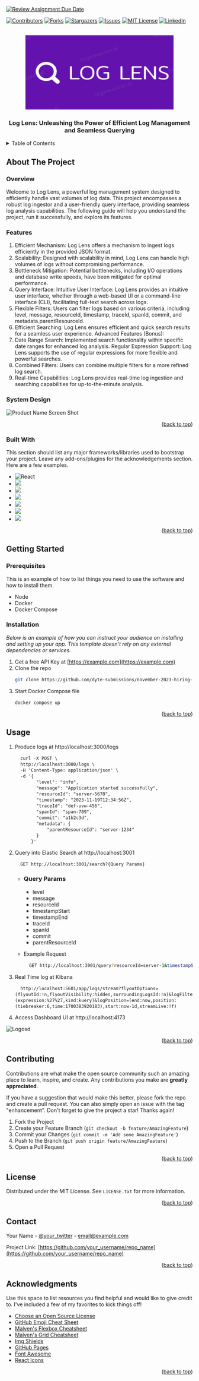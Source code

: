[![Review Assignment Due Date](https://classroom.github.com/assets/deadline-readme-button-24ddc0f5d75046c5622901739e7c5dd533143b0c8e959d652212380cedb1ea36.svg)](https://classroom.github.com/a/2sZOX9xt)
<!-- Improved compatibility of back to top link: See: https://github.com/othneildrew/Best-README-Template/pull/73 -->
<a name="readme-top"></a>
<!--
*** Thanks for checking out the Best-README-Template. If you have a suggestion
*** that would make this better, please fork the repo and create a pull request
*** or simply open an issue with the tag "enhancement".
*** Don't forget to give the project a star!
*** Thanks again! Now go create something AMAZING! :D
-->



<!-- PROJECT SHIELDS -->
<!--
*** I'm using markdown "reference style" links for readability.
*** Reference links are enclosed in brackets [ ] instead of parentheses ( ).
*** See the bottom of this document for the declaration of the reference variables
*** for contributors-url, forks-url, etc. This is an optional, concise syntax you may use.
*** https://www.markdownguide.org/basic-syntax/#reference-style-links
-->
[![Contributors][contributors-shield]][contributors-url]
[![Forks][forks-shield]][forks-url]
[![Stargazers][stars-shield]][stars-url]
[![Issues][issues-shield]][issues-url]
[![MIT License][license-shield]][license-url]
[![LinkedIn][linkedin-shield]][linkedin-url]



<!-- PROJECT LOGO -->
<br />
<div align="center">
  <a href="https://github.com/othneildrew/Best-README-Template">
    <img src="images/logo.png" alt="Logo" width="400" height="200">
  </a>
  <h3>
Log Lens: Unleashing the Power of Efficient Log Management and Seamless Querying</h3>
</div>



<!-- TABLE OF CONTENTS -->
<details>
  <summary>Table of Contents</summary>
  <ol>
    <li>
      <a href="#about-the-project">About The Project</a>
      <ul>
        <li><a href="#built-with">Built With</a></li>
      </ul>
    </li>
    <li>
      <a href="#getting-started">Getting Started</a>
      <ul>
        <li><a href="#prerequisites">Prerequisites</a></li>
        <li><a href="#installation">Installation</a></li>
      </ul>
    </li>
    <li><a href="#usage">Usage</a></li>
    <li><a href="#roadmap">Roadmap</a></li>
    <li><a href="#contributing">Contributing</a></li>
    <li><a href="#license">License</a></li>
    <li><a href="#contact">Contact</a></li>
    <li><a href="#acknowledgments">Acknowledgments</a></li>
  </ol>
</details>



<!-- ABOUT THE PROJECT -->
## About The Project




### Overview

Welcome to Log Lens, a powerful log management system designed to efficiently handle vast volumes of log data. This project encompasses a robust log ingestor and a user-friendly query interface, providing seamless log analysis capabilities. The following guide will help you understand the project, run it successfully, and explore its features.

### Features
1. Efficient Mechanism: Log Lens offers a mechanism to ingest logs efficiently in the provided JSON format.
2. Scalability: Designed with scalability in mind, Log Lens can handle high volumes of logs without compromising performance.
3. Bottleneck Mitigation: Potential bottlenecks, including I/O operations and database write speeds, have been mitigated for optimal performance.
4. Query Interface: Intuitive User Interface: Log Lens provides an intuitive user interface, whether through a web-based UI or a command-line interface (CLI), facilitating full-text search across logs.
5. Flexible Filters: Users can filter logs based on various criteria, including level, message, resourceId, timestamp, traceId, spanId, commit, and metadata.parentResourceId.
6. Efficient Searching: Log Lens ensures efficient and quick search results for a seamless user experience.
Advanced Features (Bonus):
7. Date Range Search: Implemented search functionality within specific date ranges for enhanced log analysis.
Regular Expression Support: Log Lens supports the use of regular expressions for more flexible and powerful searches.
8. Combined Filters: Users can combine multiple filters for a more refined log search.
9. Real-time Capabilities: Log Lens provides real-time log ingestion and searching capabilities for up-to-the-minute analysis.

### System Design

![Product Name Screen Shot][system-design]

<p align="right">(<a href="#readme-top">back to top</a>)</p>



### Built With

This section should list any major frameworks/libraries used to bootstrap your project. Leave any add-ons/plugins for the acknowledgements section. Here are a few examples.

* ![React][React.js]
* <img src="https://img.shields.io/badge/Docker-2CA5E0?style=for-the-badge&logo=docker&logoColor=white"/>   
* <img src="https://img.shields.io/badge/Nginx-009639?style=for-the-badge&logo=nginx&logoColor=white"/>     
* <img src="https://img.shields.io/badge/elastic%20cloud-005571?style=for-the-badge&logo=elasticcloud&logoColor=white" />  
* <img src="https://img.shields.io/badge/Kibana-005571?style=for-the-badge&logo=Kibana&logoColor=white" />     
* <img src="https://img.shields.io/badge/Express%20js-000000?style=for-the-badge&logo=express&logoColor=white"/>   
* <img src="https://img.shields.io/badge/PostgreSQL-316192?style=for-the-badge&logo=postgresql&logoColor=white" />       
<p align="right">(<a href="#readme-top">back to top</a>)</p>



<!-- GETTING STARTED -->
## Getting Started

### Prerequisites

This is an example of how to list things you need to use the software and how to install them.
* Node
* Docker
* Docker Compose

### Installation

_Below is an example of how you can instruct your audience on installing and setting up your app. This template doesn't rely on any external dependencies or services._

1. Get a free API Key at [https://example.com](https://example.com)
2. Clone the repo
   ```sh
   git clone https://github.com/dyte-submissions/november-2023-hiring-deveshXm.git

3. Start Docker Compose file
    ```
    docker compose up
    ```

<p align="right">(<a href="#readme-top">back to top</a>)</p>

<!-- USAGE EXAMPLES -->
## Usage


1. Produce logs at http://localhost:3000/logs 
    ```
      curl -X POST \
      http://localhost:3000/logs \
      -H 'Content-Type: application/json' \
      -d '{
            "level": "info",
            "message": "Application started successfully",
            "resourceId": "server-5678",
            "timestamp": "2023-11-19T12:34:56Z",
            "traceId": "def-uvw-456",
            "spanId": "span-789",
            "commit": "a1b2c3d",
            "metadata": {
                "parentResourceId": "server-1234"
            }
          }'

    ```
  
2. Query into Elastic Search at http://localhost:3001
    ```
      GET http://localhost:3001/search?{Query Params}

    ```
    - ###  Query Params
      -  level
      -  message
      -  resourceId
      -  timestampStart
      -  timestampEnd
      -  traceId
      -  spanId
      -  commit
      -  parentResourceId

    - Example Request 
      ```bash
        GET http://localhost:3001/query?resourceId=server-1&timestampStart=2023-08-15T00:00:00Z&timestampEnd=2023-09-15T23:59:59Z`

4. Real Time log at Kibana

      ```
        http://localhost:5601/app/logs/stream?flyoutOptions=(flyoutId:!n,flyoutVisibility:hidden,surroundingLogsId:!n)&logFilter=(expression:%27%27,kind:kuery)&logPosition=(end:now,position:(tiebreaker:6,time:1700383920183),start:now-1d,streamLive:!f)
      ```
3. Access Dashboard UI at http://localhost:4173

 <img src="images/dashboard.png" alt="Logosd">

<p align="right">(<a href="#readme-top">back to top</a>)</p>


<!-- CONTRIBUTING -->
## Contributing

Contributions are what make the open source community such an amazing place to learn, inspire, and create. Any contributions you make are **greatly appreciated**.

If you have a suggestion that would make this better, please fork the repo and create a pull request. You can also simply open an issue with the tag "enhancement".
Don't forget to give the project a star! Thanks again!

1. Fork the Project
2. Create your Feature Branch (`git checkout -b feature/AmazingFeature`)
3. Commit your Changes (`git commit -m 'Add some AmazingFeature'`)
4. Push to the Branch (`git push origin feature/AmazingFeature`)
5. Open a Pull Request

<p align="right">(<a href="#readme-top">back to top</a>)</p>



<!-- LICENSE -->
## License

Distributed under the MIT License. See `LICENSE.txt` for more information.

<p align="right">(<a href="#readme-top">back to top</a>)</p>



<!-- CONTACT -->
## Contact

Your Name - [@your_twitter](https://twitter.com/your_username) - email@example.com

Project Link: [https://github.com/your_username/repo_name](https://github.com/your_username/repo_name)

<p align="right">(<a href="#readme-top">back to top</a>)</p>



<!-- ACKNOWLEDGMENTS -->
## Acknowledgments

Use this space to list resources you find helpful and would like to give credit to. I've included a few of my favorites to kick things off!

* [Choose an Open Source License](https://choosealicense.com)
* [GitHub Emoji Cheat Sheet](https://www.webpagefx.com/tools/emoji-cheat-sheet)
* [Malven's Flexbox Cheatsheet](https://flexbox.malven.co/)
* [Malven's Grid Cheatsheet](https://grid.malven.co/)
* [Img Shields](https://shields.io)
* [GitHub Pages](https://pages.github.com)
* [Font Awesome](https://fontawesome.com)
* [React Icons](https://react-icons.github.io/react-icons/search)

<p align="right">(<a href="#readme-top">back to top</a>)</p>



<!-- MARKDOWN LINKS & IMAGES -->
<!-- https://www.markdownguide.org/basic-syntax/#reference-style-links -->
[contributors-shield]: https://img.shields.io/github/contributors/othneildrew/Best-README-Template.svg?style=for-the-badge
[contributors-url]: https://github.com/othneildrew/Best-README-Template/graphs/contributors
[forks-shield]: https://img.shields.io/github/forks/othneildrew/Best-README-Template.svg?style=for-the-badge
[forks-url]: https://github.com/othneildrew/Best-README-Template/network/members
[stars-shield]: https://img.shields.io/github/stars/othneildrew/Best-README-Template.svg?style=for-the-badge
[stars-url]: https://github.com/othneildrew/Best-README-Template/stargazers
[issues-shield]: https://img.shields.io/github/issues/othneildrew/Best-README-Template.svg?style=for-the-badge
[issues-url]: https://github.com/othneildrew/Best-README-Template/issues
[license-shield]: https://img.shields.io/github/license/othneildrew/Best-README-Template.svg?style=for-the-badge
[license-url]: https://github.com/othneildrew/Best-README-Template/blob/master/LICENSE.txt
[linkedin-shield]: https://img.shields.io/badge/-LinkedIn-black.svg?style=for-the-badge&logo=linkedin&colorB=555
[linkedin-url]: https://linkedin.com/in/othneildrew
[system-design]: images/design.png
[ui-screenshot]: images/dashboard.png
[Next.js]: https://img.shields.io/badge/next.js-000000?style=for-the-badge&logo=nextdotjs&logoColor=white
[Next-url]: https://nextjs.org/
[React.js]: https://img.shields.io/badge/React-20232A?style=for-the-badge&logo=react&logoColor=61DAFB
[React-url]: https://reactjs.org/
[Vue.js]: https://img.shields.io/badge/Vue.js-35495E?style=for-the-badge&logo=vuedotjs&logoColor=4FC08D
[Vue-url]: https://vuejs.org/
[Angular.io]: https://img.shields.io/badge/Angular-DD0031?style=for-the-badge&logo=angular&logoColor=white
[Angular-url]: https://angular.io/
[Svelte.dev]: https://img.shields.io/badge/Svelte-4A4A55?style=for-the-badge&logo=svelte&logoColor=FF3E00
[Svelte-url]: https://svelte.dev/
[Laravel.com]: https://img.shields.io/badge/Laravel-FF2D20?style=for-the-badge&logo=laravel&logoColor=white
[Laravel-url]: https://laravel.com
[Bootstrap.com]: https://img.shields.io/badge/Bootstrap-563D7C?style=for-the-badge&logo=bootstrap&logoColor=white
[Bootstrap-url]: https://getbootstrap.com
[JQuery.com]: https://img.shields.io/badge/jQuery-0769AD?style=for-the-badge&logo=jquery&logoColor=white
[JQuery-url]: https://jquery.com 
